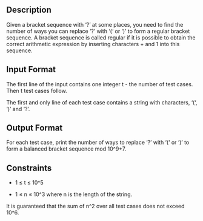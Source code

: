 ## Description
Given a bracket sequence with ‘?’ at some places, you need to find the number of ways you can replace ‘?’ with ‘(‘ or ‘)’ to form a regular bracket sequence. A bracket sequence is called regular if it is possible to obtain the correct arithmetic expression by inserting characters + and 1 into this sequence.

## Input Format
The first line of the input contains one integer t - the number of test cases. Then t test cases follow.

The first and only line of each test case contains a string with characters, ‘(‘, ‘)’ and ‘?’.

## Output Format
For each test case, print the number of ways to replace ‘?’ with ‘(‘ or ‘)’ to form a balanced bracket sequence mod 10^9+7.

## Constraints
- 1 ≤ t ≤ 10^5

- 1 ≤ n ≤ 10^3 where n is the length of the string.

It is guaranteed that the sum of n^2 over all test cases does not exceed 10^6.
